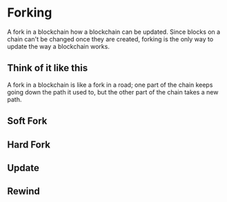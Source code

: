# Forking
A fork in a blockchain how a blockchain can be updated. Since blocks on a chain can't be changed once they are created, forking is the only way to update the way a blockchain works.

## Think of it like this
A fork in a blockchain is like a fork in a road; one part of the chain keeps going down the path it used to, but the other part of the chain takes a new path.

## Soft Fork

## Hard Fork

## Update

## Rewind
